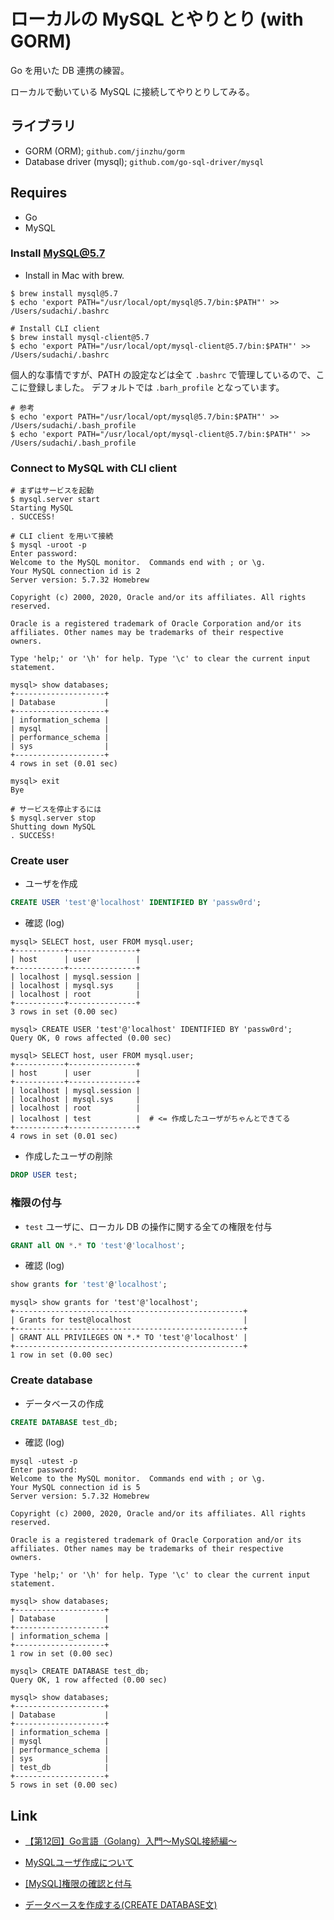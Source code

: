 # ローカルの MySQL とやりとり (with GORM)

Go を用いた DB 連携の練習。

ローカルで動いている MySQL に接続してやりとりしてみる。

## ライブラリ

* GORM (ORM); `github.com/jinzhu/gorm`
* Database driver (mysql); `github.com/go-sql-driver/mysql`

## Requires

* Go
* MySQL


### Install MySQL@5.7

* Install in Mac with brew.

```shell
$ brew install mysql@5.7
$ echo 'export PATH="/usr/local/opt/mysql@5.7/bin:$PATH"' >> /Users/sudachi/.bashrc

# Install CLI client
$ brew install mysql-client@5.7
$ echo 'export PATH="/usr/local/opt/mysql-client@5.7/bin:$PATH"' >> /Users/sudachi/.bashrc
```

個人的な事情ですが、PATH の設定などは全て `.bashrc` で管理しているので、ここに登録しました。
デフォルトでは `.barh_profile` となっています。

```shell
# 参考
$ echo 'export PATH="/usr/local/opt/mysql@5.7/bin:$PATH"' >> /Users/sudachi/.bash_profile
$ echo 'export PATH="/usr/local/opt/mysql-client@5.7/bin:$PATH"' >> /Users/sudachi/.bash_profile
```


### Connect to MySQL with CLI client

```shell
# まずはサービスを起動
$ mysql.server start
Starting MySQL
. SUCCESS! 

# CLI client を用いて接続
$ mysql -uroot -p
Enter password: 
Welcome to the MySQL monitor.  Commands end with ; or \g.
Your MySQL connection id is 2
Server version: 5.7.32 Homebrew

Copyright (c) 2000, 2020, Oracle and/or its affiliates. All rights reserved.

Oracle is a registered trademark of Oracle Corporation and/or its
affiliates. Other names may be trademarks of their respective
owners.

Type 'help;' or '\h' for help. Type '\c' to clear the current input statement.

mysql> show databases;
+--------------------+
| Database           |
+--------------------+
| information_schema |
| mysql              |
| performance_schema |
| sys                |
+--------------------+
4 rows in set (0.01 sec)

mysql> exit
Bye

# サービスを停止するには
$ mysql.server stop
Shutting down MySQL
. SUCCESS! 
```


### Create user

* ユーザを作成

```sql
CREATE USER 'test'@'localhost' IDENTIFIED BY 'passw0rd';
```

* 確認 (log)

```
mysql> SELECT host, user FROM mysql.user;
+-----------+---------------+
| host      | user          |
+-----------+---------------+
| localhost | mysql.session |
| localhost | mysql.sys     |
| localhost | root          |
+-----------+---------------+
3 rows in set (0.00 sec)

mysql> CREATE USER 'test'@'localhost' IDENTIFIED BY 'passw0rd';
Query OK, 0 rows affected (0.00 sec)

mysql> SELECT host, user FROM mysql.user;
+-----------+---------------+
| host      | user          |
+-----------+---------------+
| localhost | mysql.session |
| localhost | mysql.sys     |
| localhost | root          |
| localhost | test          |  # <= 作成したユーザがちゃんとできてる
+-----------+---------------+
4 rows in set (0.01 sec)
```

* 作成したユーザの削除

```sql
DROP USER test;
```


### 権限の付与

* `test` ユーザに、ローカル DB の操作に関する全ての権限を付与

```sql
GRANT all ON *.* TO 'test'@'localhost';
```

* 確認 (log)

```sql
show grants for 'test'@'localhost';
```

```
mysql> show grants for 'test'@'localhost';
+---------------------------------------------------+
| Grants for test@localhost                         |
+---------------------------------------------------+
| GRANT ALL PRIVILEGES ON *.* TO 'test'@'localhost' |
+---------------------------------------------------+
1 row in set (0.00 sec)
```


### Create database

* データベースの作成

```sql
CREATE DATABASE test_db;
```

* 確認 (log)

```
mysql -utest -p
Enter password: 
Welcome to the MySQL monitor.  Commands end with ; or \g.
Your MySQL connection id is 5
Server version: 5.7.32 Homebrew

Copyright (c) 2000, 2020, Oracle and/or its affiliates. All rights reserved.

Oracle is a registered trademark of Oracle Corporation and/or its
affiliates. Other names may be trademarks of their respective
owners.

Type 'help;' or '\h' for help. Type '\c' to clear the current input statement.

mysql> show databases;
+--------------------+
| Database           |
+--------------------+
| information_schema |
+--------------------+
1 row in set (0.00 sec)

mysql> CREATE DATABASE test_db;
Query OK, 1 row affected (0.00 sec)

mysql> show databases;
+--------------------+
| Database           |
+--------------------+
| information_schema |
| mysql              |
| performance_schema |
| sys                |
| test_db            |
+--------------------+
5 rows in set (0.00 sec)
```


## Link
* [【第12回】Go言語（Golang）入門～MySQL接続編～](https://rightcode.co.jp/blog/information-technology/golang-introduction-mysql-connection)

* [MySQLユーザ作成について](https://qiita.com/gatapon/items/92b942fa7081cfe17482)
* [[MySQL]権限の確認と付与](https://qiita.com/shuntaro_tamura/items/2fb114b8c5d1384648aa)

* [データベースを作成する(CREATE DATABASE文)](https://www.dbonline.jp/mysql/database/index1.html)